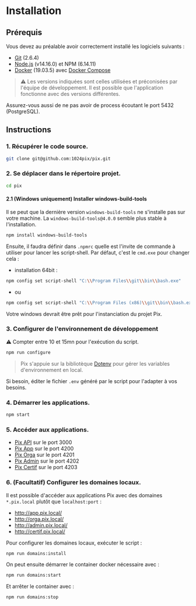 # Installation

## Prérequis

Vous devez au préalable avoir correctement installé les logiciels suivants :

* [Git](https://git-scm.com/) (2.6.4)
* [Node.js](https://nodejs.org/) (v14.16.0) et NPM (6.14.11)
* [Docker](https://docs.docker.com/get-started/) (19.03.5) avec [Docker Compose](https://docs.docker.com/compose/install/)

> ⚠️ Les versions indiquées sont celles utilisées et préconisées par l'équipe de développement. Il est possible que l'application fonctionne avec des versions différentes.

Assurez-vous aussi de ne pas avoir de process écoutant le port 5432 (PostgreSQL).

## Instructions

### 1. Récupérer le code source.

```bash
git clone git@github.com:1024pix/pix.git
```

### 2. Se déplacer dans le répertoire projet.

```bash
cd pix
```

#### 2.1 (Windows uniquement) Installer windows-build-tools

Il se peut que la dernière version `windows-build-tools` ne s'installe pas sur votre machine. La `windows-build-tools@4.0.0` semble plus stable à l'installation.
```bash
npm install windows-build-tools
```
Ensuite, il faudra définir dans `.npmrc` quelle est l'invite de commande à utiliser pour lancer les script-shell. Par défaut, c'est le `cmd.exe` pour changer cela :

* installation 64bit :
```bash 
npm config set script-shell "C:\\Program Files\\git\\bin\\bash.exe"
```
* ou 
```bash
npm config set script-shell "C:\\Program Files (x86)\\git\\bin\\bash.exe"
```
Votre windows devrait être prêt pour l'instanciation du projet Pix.

### 3. Configurer de l'environnement de développement 

⚠️ Compter entre 10 et 15mn pour l'exécution du script.

```bash
npm run configure
```

> Pix s'appuie sur la bibliotèque [Dotenv](https://github.com/motdotla/dotenv) pour gérer les variables d'environnement en local.

Si besoin, éditer le fichier `.env` généré par le script pour l'adapter à vos besoins.

### 4. Démarrer les applications.

```bash
npm start
```

### 5. Accéder aux applications.

- [Pix API](http://localhost:3000) sur le port 3000
- [Pix App](http://localhost:4200) sur le port 4200
- [Pix Orga](http://localhost:4201) sur le port 4201
- [Pix Admin](http://localhost:4202) sur le port 4202
- [Pix Certif](http://localhost:4203) sur le port 4203

### 6. (Facultatif) Configurer les domaines locaux.

Il est possible d'accéder aux applications Pix avec des domaines `*.pix.local` 
plutôt que `localhost:port` :

- http://app.pix.local/
- http://orga.pix.local/
- http://admin.pix.local/
- http://certif.pix.local/

Pour configurer les domaines locaux, exécuter le script :

```bash
npm run domains:install
```

On peut ensuite démarrer le container docker nécessaire avec :

```bash
npm run domains:start
```

Et arrêter le container avec :

```bash
npm run domains:stop
```

